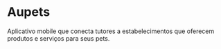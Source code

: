 # Aupets
Aplicativo mobile que conecta tutores a estabelecimentos que oferecem produtos e serviços para seus pets.  
